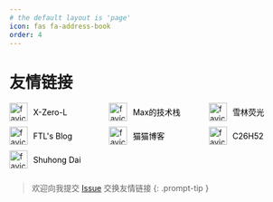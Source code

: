 ```yaml
---
# the default layout is 'page'
icon: fas fa-address-book
order: 4
---
```


# 友情链接

<div class="friend-links">
  <div class="column">
    <div class="link-item">
      <img src="https://static.nyanners.moe/71eec8eb-a492-4f11-b59f-360299a7a14f.webp" alt="favicon" class="favicon"/>
      <a href="https://www.nyanners.moe/" class="link-text" target="_blank">X-Zero-L</a>
    </div>
    <div class="link-item">
      <img src="https://ftlian.top/wp-content/uploads/2023/04/header-150x150-2.jpg" alt="favicon" class="favicon"/>
      <a href="https://ftlian.top/" class="link-text" target="_blank">FTL's Blog</a>
    </div>
    <div class="link-item">
      <img src="https://shuhongdai.github.io/assets/img/favicon.png?6d57c5bac70ef6fae4bd96883a4eb4da" alt="favicon" class="favicon"/>
      <a href="https://shuhongdai.github.io/" class="link-text" target="_blank">Shuhong Dai</a>
    </div>
  </div>
  <div class="column">
    <div class="link-item">
      <img src="https://maxng.cc/favicon.ico" alt="favicon" class="favicon"/>
      <a href="https://maxng.cc/" class="link-text" target="_blank">Max的技术栈</a>
    </div>
    <div class="link-item">
      <img src="https://catcat.blog/wp-content/uploads/2023/12/cropped-photo_2023-11-07_02-57-03-192x192.jpg" alt="favicon" class="favicon"/>
      <a href="https://catcat.blog/" class="link-text" target="_blank">猫猫博客</a>
    </div>
  </div>
  <div class="column">
    <div class="link-item">
      <img src="https://xinalin.com/wp-content/uploads/2023/03/cropped-faviconV2-32x32.png" alt="favicon" class="favicon"/>
      <a href="https://xinalin.com/" class="link-text" target="_blank">雪林荧光</a>
    </div>
    <div class="link-item">
      <img src="https://c26h52.github.io/favicon.png" alt="favicon" class="favicon"/>
      <a href="https://c26h52.github.io/" class="link-text" target="_blank">C26H52</a>
    </div>
  </div>
</div>

<style>
/* 添加一些 CSS 来布局 */
.friend-links {
  display: flex;
  justify-content: space-between;
}
.column {
  width: 30%; /* 每一栏占据大约三分之一的宽度 */
  margin-right: 5%; /* 栏与栏之间的间隔 */
}
.column:last-child {
  margin-right: 0; /* 最后一栏不需要右边距 */
}
.link-item {
  display: flex;
  align-items: center;
  margin-bottom: 10px; /* 链接与链接之间的间隔 */
}
.favicon {
  width: 32px; /* favicon图标的大小 */
  height: 32px;
  margin-right: 10px; /* 图标和文字之间的间隔 */
}
.link-text {
  text-decoration: none;
  color: black; /* 链接文字颜色 */
}
@media(prefers-color-scheme: light) {
  html:not([data-mode]) .link-text, html[data-mode=light] .link-text {
    color: black;
  }
  html[data-mode=dark] .link-text {
    color: white;
  }
}
@media(prefers-color-scheme: dark) {
  html:not([data-mode]) .link-text, html[data-mode=dark] .link-text {
    color: white;
  }
  html[data-mode=dark] .link-text {
    color: black;
  }
}
</style>

> 欢迎向我提交 [Issue](https://github.com/liuzhaoze/liuzhaoze.github.io/issues) 交换友情链接
{: .prompt-tip }
